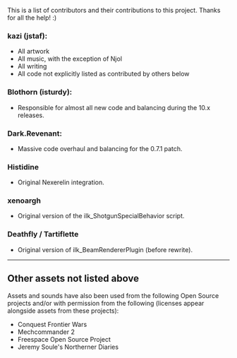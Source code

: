 This is a list of contributors and their contributions to this project. Thanks
for all the help! :)

### kazi (jstaf):

* All artwork
* All music, with the exception of Njol
* All writing
* All code not explicitly listed as contributed by others below

### Blothorn (isturdy):

* Responsible for almost all new code and balancing during the 10.x releases.

### Dark.Revenant:

* Massive code overhaul and balancing for the 0.7.1 patch.

### Histidine

* Original Nexerelin integration.

### xenoargh

* Original version of the ilk_ShotgunSpecialBehavior script.

### Deathfly / Tartiflette

* Original version of ilk_BeamRendererPlugin (before rewrite).

-----------------------------------------------------

## Other assets not listed above

Assets and sounds have also been used from the following Open Source projects
and/or with permission from the following (licenses appear alongside assets
from these projects):

* Conquest Frontier Wars
* Mechcommander 2
* Freespace Open Source Project
* Jeremy Soule's Northerner Diaries
